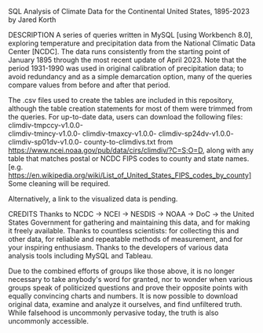 SQL Analysis of Climate Data for the Continental United States, 1895-2023
by Jared Korth

DESCRIPTION
A series of queries written in MySQL [using Workbench 8.0], exploring temperature and precipitation data from the National Climatic Data Center [NCDC].
The data runs consistently from the starting point of January 1895 through the most recent update of April 2023.
Note that the period 1931-1990 was used in original calibration of precipitation data; to avoid redundancy and as a simple demarcation option, many of the queries compare values from before and after that period.

The .csv files used to create the tables are included in this repository, although the table creation statements for most of them were trimmed from the queries.
For up-to-date data, users can download the following files:	 
climdiv-tmpccy-v1.0.0-	 
climdiv-tmincy-v1.0.0- 
climdiv-tmaxcy-v1.0.0-
climdiv-sp24dv-v1.0.0-
climdiv-sp01dv-v1.0.0-
county-to-climdivs.txt
from https://www.ncei.noaa.gov/pub/data/cirs/climdiv/?C=S;O=D, along with any table that matches postal or NCDC FIPS codes to county and state names.
[e.g. https://en.wikipedia.org/wiki/List_of_United_States_FIPS_codes_by_county]
Some cleaning will be required.

Alternatively, a link to the visualized data is pending.



CREDITS
Thanks to NCDC -> NCEI -> NESDIS -> NOAA -> DoC -> the United States Government for gathering and maintaining this data, and for making it freely available.
Thanks to countless scientists: for collecting this and other data, for reliable and repeatable methods of measurement, and for your inspiring enthusiasm.
Thanks to the developers of various data analysis tools including MySQL and Tableau.

Due to the combined efforts of groups like those above, it is no longer necessary to take anybody's word for granted, nor to wonder when various groups speak of politicized questions and prove their opposite points with equally convincing charts and numbers. It is now possible to download original data, examine and analyze it ourselves, and find unfiltered truth. While falsehood is uncommonly pervasive today, the truth is also uncommonly accessible.
